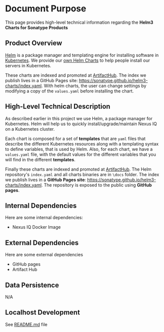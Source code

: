 <!--

    Copyright (c) 2019-present Sonatype, Inc.
    This program and the accompanying materials are made available under
    the terms of the Eclipse Public License 2.0 which accompanies this
    distribution and is available at https://www.eclipse.org/legal/epl-2.0/.

-->

# Document Purpose

This page provides high-level technical information regarding the **Helm3 Charts for Sonatype Products**


## Product Overview

[Helm](https://helm.sh/) is a package manager and templating engine for installing software in [Kubernetes](https://kubernetes.io/). We provide our [own Helm Charts](https://sonatype.github.io/helm3-charts/) to help people install our servers in Kubernetes. 

These charts are indexed and promoted at [ArtifactHub](https://artifacthub.io/packages/search?page=1&repo=sonatype). The index we publish lives in a GitHub Pages site: https://sonatype.github.io/helm3-charts/index.yaml. With helm charts, the user can change settings by modifying a copy of the `values.yaml` before installing the chart.


## High-Level Technical Description

As described earlier in this project we use Helm, a package manager for Kubernetes. Helm will help us to quickly install/upgrade/maintain Nexus IQ on a Kubernetes cluster.

Each chart is composed for a set of **templates** that are `yaml` files that describe the different Kubernetes resources along with a templating syntax to define variables, that is used by Helm. Also, for each chart, we have a `values.yaml` file, with the default values for the different variables that you will find in the different **templates**.

Finally these charts are indexed and promoted at [ArtifactHub](https://artifacthub.io/packages/search?page=1&repo=sonatype). The Helm repository's `index.yaml` and all charts binaries are in `\docs` folder. The index we publish lives in a **GitHub Pages site**: https://sonatype.github.io/helm3-charts/index.yaml. The repository is exposed to the public using **GitHub pages**.


## Internal Dependencies

Here are some internal dependencies:
- Nexus IQ Docker Image

## External Dependencies

Here are some external dependencies

- GitHub pages
- Artifact Hub

## Data Persistence 
N/A

## Localhost Development
See [README.md](./README.md) file
